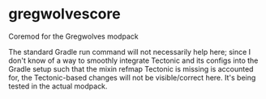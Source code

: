 # gregwolvescore
Coremod for the Gregwolves modpack

The standard Gradle run command will not necessarily help here; since I don't know of a way to smoothly integrate
Tectonic and its configs into the Gradle setup such that the mixin refmap Tectonic is missing is accounted for, the
Tectonic-based changes will not be visible/correct here. It's being tested in the actual modpack.
